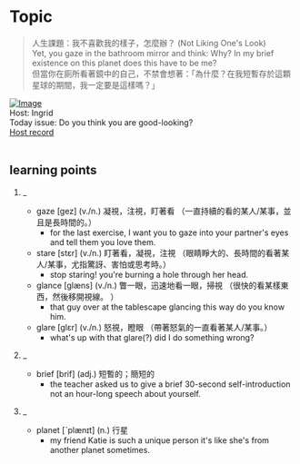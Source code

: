 # Topic

> 人生課題：我不喜歡我的樣子，怎麼辦？ (Not Liking One's Look) <br>
> Yet, you gaze in the bathroom mirror and think: Why? In my brief existence on this planet does this have to be me? <br>
> 但當你在廁所看著鏡中的自己，不禁會想著：「為什麼？在我短暫存於這顆星球的期間，我一定要是這樣嗎？」 <br>

[![Image](https://cdn.voicetube.com/assets/thumbnails/DPiSFGrHCbE.jpg)](https://www.youtube.com/embed/DPiSFGrHCbE?rel=0&showinfo=0&cc_load_policy=0&controls=1&autoplay=1&iv_load_policy=3&playsinline=1&wmode=transparent&start=22&end=33&enablejsapi=1&origin=https://tw.voicetube.com&widgetid=1)<br>
Host: Ingrid
<br>Today issue: Do you think you are good-looking?
<br>
[Host record](https://cdn.voicetube.com/everyday_records/4809/1605004338.mp3)
<br><br>
## learning points
1. _
	* gaze [gez] (v./n.) 凝視，注視，盯著看 （一直持續的看的某人/某事，並且是長時間的。）
		- for the last exercise, I want you to gaze into your partner's eyes and tell them you love them.
	* stare [stɛr] (v./n.) 盯著看，凝視，注視 （眼睛睜大的、長時間的看著某人/某事，尤指驚訝、害怕或思考時。）
		- stop staring! you're burning a hole through her head.
	* glance [glæns] (v./n.) 瞥一眼，迅速地看一眼，掃視 （很快的看某樣東西，然後移開視線。 ）
		- that guy over at the tablescape glancing this way do you know him.
	* glare [glɛr] (v./n.) 怒視，瞪眼 （帶著怒氣的一直看著某人/某事。）
		- what's up with that glare(?) did I do something wrong?

2. _
	* brief [brif] (adj.) 短暫的；簡短的
		- the teacher asked us to give a brief 30-second self-introduction not an hour-long speech about yourself.

3. _
	* planet [ˋplænɪt] (n.) 行星
		- my friend Katie is such a unique person it's like she's from another planet sometimes.
